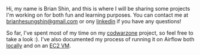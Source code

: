 Hi, my name is Brian Shin, and this is where I will be sharing some projects I'm working on for both fun and learning purposes. You can contact me at brianhesungshin@gmail.com or ony [linkedin](https://www.linkedin.com/in/brian-shin-43b72984/) if you have any questions!

So far, I've spent most of my time on my [codwarzone](https://github.com/brianhshin/brian_dwh/tree/master/codwarzone) project, so feel free to take a look :).
I've also documented my process of running it on Airflow both [locally](https://github.com/brianhshin/brian_airflow_local) and on an [EC2 VM](https://github.com/brianhshin/brian_airflow/).

